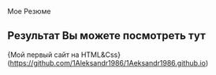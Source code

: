 Мое Резюме

## Результат Вы можете посмотреть тут

{Мой первый сайт на HTML&Css} (https://github.com/1Aleksandr1986/1Aeksandr1986.github.io)
